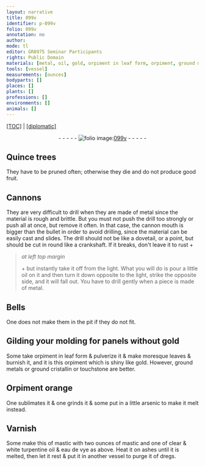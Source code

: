 ```yaml
---
layout: narrative
title: 099v
identifier: p-099v
folio: 099v
annotation: no
author:
mode: tl
editor: GR8975 Seminar Participants
rights: Public Domain
materials: [metal, oil, gold, orpiment in leaf form, orpiment, ground metals, ground cristallin, touchstone, Orpiment, arsenic, Varnish, mastic, clear & white turpentine oil, eau de vye, ashes]
tools: [vessel]
measurements: [ounces]
bodyparts: []
places: []
plants: []
professions: []
environments: []
animals: []
---
```


<p><a href="{{ site.baseurl }}/translation/">[TOC]</a> | <a href="{{ site.baseurl }}/texts/p-099v_tc/" target="_blank">[diplomatic]</a></p><div class="folio" align="center">- - - - - <a href="http://gallica.bnf.fr/ark:/12148/btv1b10500001g/f204.image" target="_blank"><img src="https://cu-mkp.github.io/2017-workshop-edition/assets/photo-icon.png" alt="folio image: " style="display:inline-block; margin-bottom:-3px;"/>099v</a> - - - - - </div>  
  

## Quince trees

 
They have to be pruned often; otherwise they die and do not produce good fruit.
 
 
  

## Cannons

 
They are very difficult to drill when they are made of <span class="m">metal</span> since the material is rough and brittle. But you must not push the drill too strongly or push all at once, but remove it often. In that case, the cannon mouth is bigger than the bullet in order to avoid drilling, since the material can be easily cast and slides. The drill should not be like a dovetail, or a point, but should be cut in round like a crankshaft. If it breaks, don't leave it to rust \+
 
> *at left top margin*
> 
> 
>   \+ but instantly take it off from the light. What you will do is pour a little <span class="m">oil</span> on it and then turn it down opposite to the light, strike the opposite side, and it will fall out. You have to drill gently when a piece is made of metal.
 
 
  

## Bells

 
One does not make them in the pit if they do not fit.
 
 
  

## Gilding <span class="del">your</span> molding for panels without <span class="m">gold</span>

 
Some take <span class="m">orpiment in leaf form</span> & pulverize it & make moresque leaves & burnish it, and it is this <span class="m">orpiment</span> which is shiny like <span class="m">gold</span>. However, <span class="m">ground metals</span> or <span class="m">ground cristallin</span> or <span class="m">touchstone</span> are better.
 
 
  

## <span class="m">Orpiment</span> orange

 
One sublimates it & one grinds it & some put in a little <span class="m">arsenic</span> to make it melt instead.
 
 
  

## <span class="m">Varnish</span>

 
Some make this of <span class="m">mastic</span> with two <span class="ms">ounces</span> of <span class="m">mastic</span> and one of <span class="m">clear & white turpentine oil</span> & <span class="m">eau de vye</span> as above. Heat it on <span class="m">ashes</span> until it is melted, then let it rest & put it in another <span class="tl">vessel</span> to purge it of dregs.
 
